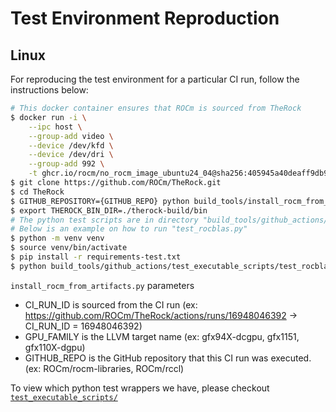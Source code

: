 # Test Environment Reproduction

## Linux

For reproducing the test environment for a particular CI run, follow the instructions below:

```bash
# This docker container ensures that ROCm is sourced from TheRock
$ docker run -i \
    --ipc host \
    --group-add video \
    --device /dev/kfd \
    --device /dev/dri \
    --group-add 992 \
    -t ghcr.io/rocm/no_rocm_image_ubuntu24_04@sha256:405945a40deaff9db90b9839c0f41d4cba4a383c1a7459b28627047bf6302a26 /bin/bash
$ git clone https://github.com/ROCm/TheRock.git
$ cd TheRock
$ GITHUB_REPOSITORY={GITHUB_REPO} python build_tools/install_rocm_from_artifacts.py --run-id {CI_RUN_ID} --amdgpu-family {GPU_FAMILY} --tests
$ export THEROCK_BIN_DIR=./therock-build/bin
# The python test scripts are in directory "build_tools/github_actions/test_executable_scripts/"
# Below is an example on how to run "test_rocblas.py"
$ python -m venv venv
$ source venv/bin/activate
$ pip install -r requirements-test.txt
$ python build_tools/github_actions/test_executable_scripts/test_rocblas.py
```

`install_rocm_from_artifacts.py` parameters

- CI_RUN_ID is sourced from the CI run (ex: https://github.com/ROCm/TheRock/actions/runs/16948046392 -> CI_RUN_ID = 16948046392)
- GPU_FAMILY is the LLVM target name (ex: gfx94X-dcgpu, gfx1151, gfx110X-dgpu)
- GITHUB_REPO is the GitHub repository that this CI run was executed. (ex: ROCm/rocm-libraries, ROCm/rccl)

To view which python test wrappers we have, please checkout [`test_executable_scripts/`](https://github.com/ROCm/TheRock/tree/main/build_tools/github_actions/test_executable_scripts)
